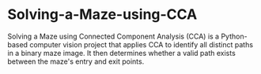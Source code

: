 # Solving-a-Maze-using-CCA
Solving a Maze using Connected Component Analysis (CCA) is a Python-based computer vision project that applies CCA to identify all distinct paths in a binary maze image. It then determines whether a valid path exists between the maze's entry and exit points. 
